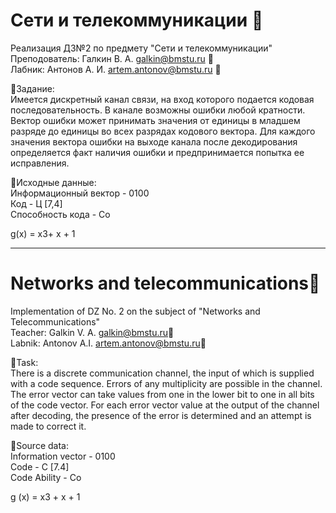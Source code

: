 # Сети и телекоммуникации  :electric_plug:  
Реализация ДЗ№2 по предмету "Сети и телекоммуникации"    
Преподователь: Галкин В. А. galkin@bmstu.ru :email:      
Лабник: Антонов А. И.       artem.antonov@bmstu.ru :email:     

:bookmark_tabs:Задание:  
Имеется дискретный канал связи, на вход которого подается кодовая последовательность. В канале возможны ошибки любой кратности. Вектор ошибки может принимать значения от единицы в младшем разряде до единицы во всех разрядах кодового вектора. Для каждого значения вектора ошибки на выходе канала после декодирования определяется факт наличия ошибки и предпринимается попытка ее исправления.    

 :paperclip:Исходные данные:   
Информационный вектор -  0100  	
Код	-  Ц [7,4]	  
Способность кода - Co    

g(x) = х3+ х + 1   

----------------------------------------------------------------------------------------------

# Networks and telecommunications:electric_plug:  
Implementation of DZ No. 2 on the subject of "Networks and Telecommunications"  
Teacher: Galkin V. A. galkin@bmstu.ru:email:  
Labnik: Antonov A.I. artem.antonov@bmstu.ru:email:  

:bookmark_tabs:Task:      
There is a discrete communication channel, the input of which is supplied with a code sequence. Errors of any multiplicity are possible in the channel. The error vector can take values from one in the lower bit to one in all bits of the code vector. For each error vector value at the output of the channel after decoding, the presence of the error is determined and an attempt is made to correct it.  

 :paperclip:Source data:    
Information vector - 0100  
Code - C [7.4]  
Code Ability - Co  

g (x) = x3 + x + 1  
